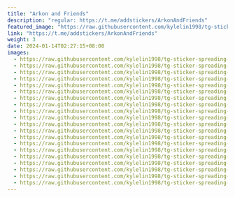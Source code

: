 ```yaml
---
title: "Arkon and Friends"
description: "regular: https://t.me/addstickers/ArkonAndFriends"
featured_image: "https://raw.githubusercontent.com/kylelin1998/tg-sticker-spreading-worldwide-images/main/img/23cb6ad8-621d-4fed-8e7e-bd0628d70fc2.jpg"
link: "https://t.me/addstickers/ArkonAndFriends"
weight: 3
date: 2024-01-14T02:27:15+08:00
images:
  - https://raw.githubusercontent.com/kylelin1998/tg-sticker-spreading-worldwide-images/main/img/23cb6ad8-621d-4fed-8e7e-bd0628d70fc2.jpg
  - https://raw.githubusercontent.com/kylelin1998/tg-sticker-spreading-worldwide-images/main/img/327f2a7e-444a-4187-94de-f603ac3ed736.jpg
  - https://raw.githubusercontent.com/kylelin1998/tg-sticker-spreading-worldwide-images/main/img/897ab22e-932d-4944-b0c6-4577b2c95409.jpg
  - https://raw.githubusercontent.com/kylelin1998/tg-sticker-spreading-worldwide-images/main/img/9f9cd9ce-9adb-4720-92b8-84fdd5c8c44c.jpg
  - https://raw.githubusercontent.com/kylelin1998/tg-sticker-spreading-worldwide-images/main/img/e62bcae8-17fb-48fa-b975-6f2931515b37.jpg
  - https://raw.githubusercontent.com/kylelin1998/tg-sticker-spreading-worldwide-images/main/img/35f61ddd-0996-4ee4-9541-a61b4b383ba1.jpg
  - https://raw.githubusercontent.com/kylelin1998/tg-sticker-spreading-worldwide-images/main/img/8b9e75e8-8d35-4476-a51d-9ed67e8003ba.jpg
  - https://raw.githubusercontent.com/kylelin1998/tg-sticker-spreading-worldwide-images/main/img/ccb1c8cd-c11e-4068-8da1-89ea32696465.jpg
  - https://raw.githubusercontent.com/kylelin1998/tg-sticker-spreading-worldwide-images/main/img/b02248e2-f262-4cc0-ba9e-b38cbd3eda0e.jpg
  - https://raw.githubusercontent.com/kylelin1998/tg-sticker-spreading-worldwide-images/main/img/3ecd1255-a95c-4faa-9d6b-75df1bb860b0.jpg
  - https://raw.githubusercontent.com/kylelin1998/tg-sticker-spreading-worldwide-images/main/img/55a2cd34-7481-4993-9ec0-5493adab4fce.jpg
  - https://raw.githubusercontent.com/kylelin1998/tg-sticker-spreading-worldwide-images/main/img/715cf568-48a9-4f05-9df5-390c7967d6bb.jpg
  - https://raw.githubusercontent.com/kylelin1998/tg-sticker-spreading-worldwide-images/main/img/f0e29455-4381-4dff-9309-6a58c95e0f19.jpg
  - https://raw.githubusercontent.com/kylelin1998/tg-sticker-spreading-worldwide-images/main/img/a152ebc6-a40d-4b6c-bd78-2ecd0525210a.jpg
  - https://raw.githubusercontent.com/kylelin1998/tg-sticker-spreading-worldwide-images/main/img/45422593-584c-452f-9db5-8ac7e2244842.jpg
  - https://raw.githubusercontent.com/kylelin1998/tg-sticker-spreading-worldwide-images/main/img/0229da6e-4418-4a43-8947-c5d25eabb558.jpg
  - https://raw.githubusercontent.com/kylelin1998/tg-sticker-spreading-worldwide-images/main/img/c5e7f272-472f-46e9-bebf-8d97853928e7.jpg
  - https://raw.githubusercontent.com/kylelin1998/tg-sticker-spreading-worldwide-images/main/img/42f8aad6-2096-499a-ac70-5b97d0caedcf.jpg
  - https://raw.githubusercontent.com/kylelin1998/tg-sticker-spreading-worldwide-images/main/img/db86f727-2f31-4f2e-9005-43167931e717.jpg
  - https://raw.githubusercontent.com/kylelin1998/tg-sticker-spreading-worldwide-images/main/img/c5c1b81d-e9b7-417f-a5cf-8a0d337fa30a.jpg
---
```

